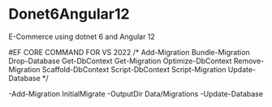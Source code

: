# Donet6Angular12
E-Commerce using dotnet 6 and Angular 12


#EF CORE COMMAND FOR VS 2022
/*
Add-Migration
    Bundle-Migration
    Drop-Database
    Get-DbContext
    Get-Migration
    Optimize-DbContext
    Remove-Migration
    Scaffold-DbContext
    Script-DbContext
    Script-Migration
    Update-Database */
	
-Add-Migration InitialMigrate -OutputDir Data/Migrations
-Update-Database

